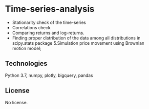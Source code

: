 # Time-series-analysis

- Stationarity check of the time-series 
- Correlations check 
- Comparing returns and log-returns. 
- Finding proper distribution of the data among all distributions in scipy.stats package 5.Simulation price movement using Brownian motion model;

## Technologies
Python 3.7, numpy, plotly, bigquery, pandas

## License
No license.
